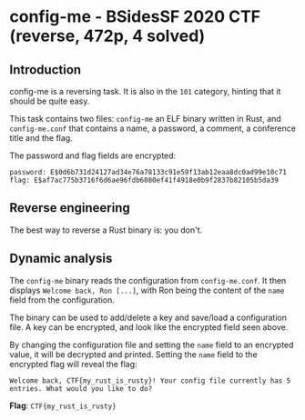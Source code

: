 # config-me - BSidesSF 2020 CTF (reverse, 472p, 4 solved)
## Introduction

config-me is a reversing task. It is also in the `101` category, hinting that it
should be quite easy.

This task contains two files: `config-me` an ELF binary written in Rust, and
`config-me.conf` that contains a name, a password, a comment, a conference title
and the flag.

The password and flag fields are encrypted:

```
password: E$0d6b731d24127ad34e76a78133c91e59f13ab12eaa8dc0ad99e10c71
flag: E$af7ac775b3716f6d6ae96fdb6080ef41f4918e0b9f2837b82105b5da39
```

## Reverse engineering

The best way to reverse a Rust binary is: you don't.


## Dynamic analysis

The `config-me` binary reads the configuration from `config-me.conf`. It then
displays `Welcome back, Ron [...]`, with Ron being the content of the `name`
field from the configuration.

The binary can be used to add/delete a key and save/load a configuration file. A
key can be encrypted, and look like the encrypted field seen above.

By changing the configuration file and setting the `name` field to an encrypted
value, it will be decrypted and printed. Setting the `name` field to the
encrypted flag will reveal the flag:

```
Welcome back, CTF{my_rust_is_rusty}! Your config file currently has 5 entries. What would you like to do?
```

**Flag**: `CTF{my_rust_is_rusty}`
